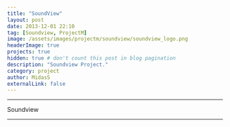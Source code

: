```yaml
---
title: "SoundView"
layout: post
date: 2013-12-01 22:10
tag: [Soundview, ProjectM]
image: /assets/images/projectm/soundview/soundview_logo.png
headerImage: true
projects: true
hidden: true # don't count this post in blog pagination
description: "Soundview Project."
category: project
author: MidasS
externalLink: false
---
```


---

Soundview

---


